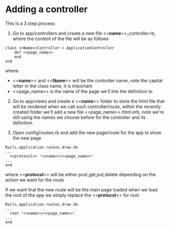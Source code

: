 # Adding a controller

This is a 3 step process

1. Go to app/controllers and create a new file <<**name**>>_controller.rb, where the content of the file will be as follows
```
class <<Name>>Controller < ApplicationController
    def <<page_name>>
    end
end
```
where 
- <<**name**>> and <<**Name**>> will be the controller name, note the capital letter in the class name, it is important
- <<page_name>> is the name of the page we'll link the definition to

2. Go to app/views and create a <<**name**>> folder to store the html file that will be rendered when we call such controller/route, within the recently created folder we'll add a new file <<page_name>>.html.erb, note we're still using the names we choose before for the controller and its definition

3. Open config/routes.rb and add the new page/route for the app to show the new page
```
Rails.application.routes.draw do
...
  <<protocol>> '<<name>>/<<page_name>>'
...
end
```
where <<**protocol**>> will be either post,get,put,delete depending on the action we want for the route

If we want that the new route will be the main page loaded when we load the root of the app we simply replace the <<**protocol**>> for root:
```
Rails.application.routes.draw do
...
  root '<<name>>/<<page_name>>'
...
end
```